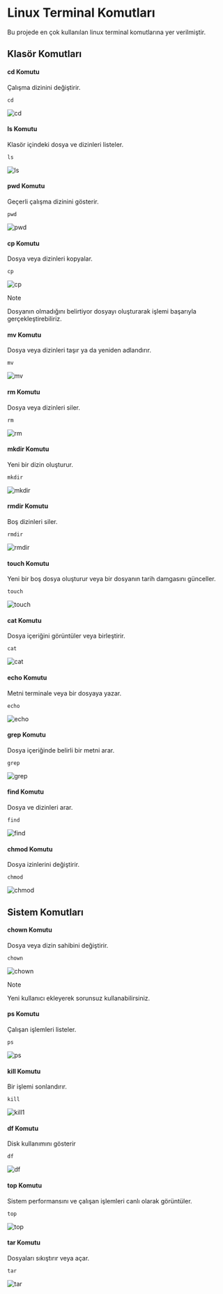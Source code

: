 # Linux Terminal Komutları

Bu projede en çok kullanılan linux terminal komutlarına yer verilmiştir.

## Klasör Komutları

#### cd Komutu
Çalışma dizinini değiştirir.
```
cd
```
![cd](https://github.com/user-attachments/assets/0f8e77e0-d687-49dd-8ea6-030bd85e533d)

#### ls Komutu

Klasör içindeki dosya ve dizinleri listeler.
```
ls
```
![ls](https://github.com/user-attachments/assets/9bec86b8-9ac6-4450-8af6-938296ba3140)

#### pwd Komutu
Geçerli çalışma dizinini gösterir.
```
pwd
```
![pwd](https://github.com/user-attachments/assets/fd4dae14-9613-4b76-acf6-d493f1050b43)

#### cp Komutu
Dosya veya dizinleri kopyalar.
```
cp
```
![cp](https://github.com/user-attachments/assets/cc0821e2-8b32-41b4-b3d6-2e0c463a282b)

>[!NOTE]
>Dosyanın olmadığını belirtiyor dosyayı oluşturarak işlemi başarıyla gerçekleştirebiliriz.

#### mv Komutu
Dosya veya dizinleri taşır ya da yeniden adlandırır.
```
mv
```
![mv](https://github.com/user-attachments/assets/17fb80ae-e720-4949-b549-51a1d8220f52)

#### rm Komutu
Dosya veya dizinleri siler.
```
rm
```
![rm](https://github.com/user-attachments/assets/f5142a4f-4694-4fa7-a9fd-8d02a24328c3)

#### mkdir Komutu
Yeni bir dizin oluşturur.
```
mkdir
```
![mkdir](https://github.com/user-attachments/assets/48dc2ad2-19da-4f74-b3b1-abf5d2597f49)

#### rmdir Komutu
Boş dizinleri siler.
```
rmdir
```
![rmdir](https://github.com/user-attachments/assets/43419be9-708f-43d2-b176-351019b5e79e)

#### touch Komutu
Yeni bir boş dosya oluşturur veya bir dosyanın tarih damgasını günceller.
```
touch
```
![touch](https://github.com/user-attachments/assets/8eef7cfc-9cb3-4c01-841d-d235144b2795)

#### cat Komutu
Dosya içeriğini görüntüler veya birleştirir.
```
cat
```
![cat](https://github.com/user-attachments/assets/78033a88-2e78-4a48-a03f-2a93b9bd442b)

#### echo Komutu
Metni terminale veya bir dosyaya yazar.
```
echo
```
![echo](https://github.com/user-attachments/assets/abd65832-72e3-459f-aa25-46d50487bb29)

#### grep Komutu
 Dosya içeriğinde belirli bir metni arar.
```
grep
```
![grep](https://github.com/user-attachments/assets/3ca55191-761c-48dd-9a97-2bcbafe6eeab)

#### find Komutu
Dosya ve dizinleri arar.
```
find
```
![find](https://github.com/user-attachments/assets/1f61becf-f117-4c3f-8130-7288d35da963)

#### chmod Komutu
Dosya izinlerini değiştirir.
```
chmod
```
![chmod](https://github.com/user-attachments/assets/2278b40c-9284-4b96-a9c3-8020cf3fecb9)

## Sistem Komutları


#### chown Komutu
Dosya veya dizin sahibini değiştirir.
```
chown
```
![chown](https://github.com/user-attachments/assets/b31cd1fa-cbbf-49ae-8e76-511200bef65b)
>[!NOTE]
>Yeni kullanıcı ekleyerek sorunsuz kullanabilirsiniz.


#### ps Komutu
Çalışan işlemleri listeler.
```
ps
```
![ps](https://github.com/user-attachments/assets/630c9197-beb4-4b23-97c4-f0e3aafea5da)

#### kill Komutu
Bir işlemi sonlandırır.
```
kill
```
![kill1](https://github.com/user-attachments/assets/65c0e6cb-5a89-4e02-9c06-84f22cb61370)

#### df Komutu
Disk kullanımını gösterir
```
df
```
![df](https://github.com/user-attachments/assets/d8cb1fdb-ee11-419e-9706-571d7f2534bb)

#### top Komutu
Sistem performansını ve çalışan işlemleri canlı olarak görüntüler.
```
top
```
![top](https://github.com/user-attachments/assets/ab3fdea4-0f99-415c-9bdd-8f845f109060)

#### tar Komutu
Dosyaları sıkıştırır veya açar.
```
tar
```

![tar](https://github.com/user-attachments/assets/b79c4654-2a09-4559-88d1-4a06dc29cd48)




